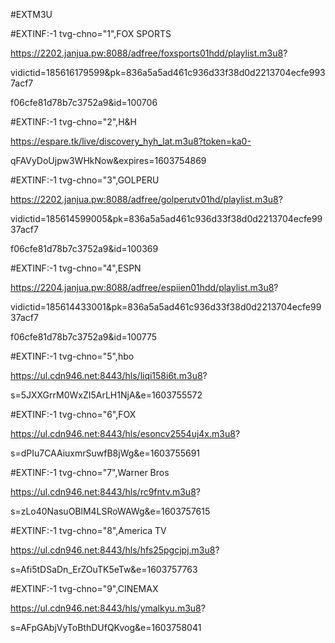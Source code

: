 #EXTM3U

#EXTINF:-1 tvg-chno="1",FOX SPORTS

https://2202.janjua.pw:8088/adfree/foxsports01hdd/playlist.m3u8?

vidictid=185616179599&pk=836a5a5ad461c936d33f38d0d2213704ecfe9937acf7

f06cfe81d78b7c3752a9&id=100706

#EXTINF:-1 tvg-chno="2",H&H

https://espare.tk/live/discovery_hyh_lat.m3u8?token=ka0-

qFAVyDoUjpw3WHkNow&expires=1603754869


#EXTINF:-1 tvg-chno="3",GOLPERU

https://2202.janjua.pw:8088/adfree/golperutv01hd/playlist.m3u8?

vidictid=185614599005&pk=836a5a5ad461c936d33f38d0d2213704ecfe9937acf7

f06cfe81d78b7c3752a9&id=100369

#EXTINF:-1 tvg-chno="4",ESPN

https://2204.janjua.pw:8088/adfree/espiien01hdd/playlist.m3u8?

vidictid=185614433001&pk=836a5a5ad461c936d33f38d0d2213704ecfe9937acf7

f06cfe81d78b7c3752a9&id=100775

#EXTINF:-1 tvg-chno="5",hbo

https://ul.cdn946.net:8443/hls/liqi158i6t.m3u8?

s=5JXXGrrM0WxZI5ArLH1NjA&e=1603755572

#EXTINF:-1 tvg-chno="6",FOX

https://ul.cdn946.net:8443/hls/esoncv2554uj4x.m3u8?

s=dPIu7CAAiuxmrSuwfB8jWg&e=1603755691

#EXTINF:-1 tvg-chno="7",Warner Bros

https://ul.cdn946.net:8443/hls/rc9fntv.m3u8?

s=zLo40NasuOBlM4LSRoWAWg&e=1603757615

#EXTINF:-1 tvg-chno="8",America TV

https://ul.cdn946.net:8443/hls/hfs25pgcjpj.m3u8?

s=Afi5tDSaDn_ErZOuTK5eTw&e=1603757763

#EXTINF:-1 tvg-chno="9",CINEMAX

https://ul.cdn946.net:8443/hls/ymalkyu.m3u8?

s=AFpGAbjVyToBthDUfQKvog&e=1603758041
